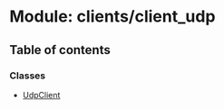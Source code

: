 # Module: clients/client\_udp

## Table of contents

### Classes

- [UdpClient](../classes/clients_client_udp.UdpClient.md)
